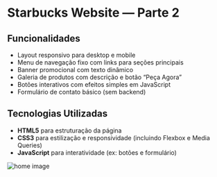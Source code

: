 # Starbucks Website — Parte 2

## Funcionalidades

- Layout responsivo para desktop e mobile  
- Menu de navegação fixo com links para seções principais  
- Banner promocional com texto dinâmico  
- Galeria de produtos com descrição e botão “Peça Agora”  
- Botões interativos com efeitos simples em JavaScript  
- Formulário de contato básico (sem backend)  

## Tecnologias Utilizadas

- **HTML5** para estruturação da página  
- **CSS3** para estilização e responsividade (incluindo Flexbox e Media Queries)  
- **JavaScript** para interatividade (ex: botões e formulário)  


<div class="home-img">
            <img src="https://i.postimg.cc/9MvC1sSV/Screenshot-1.png"  alt="home image">
        </div>
